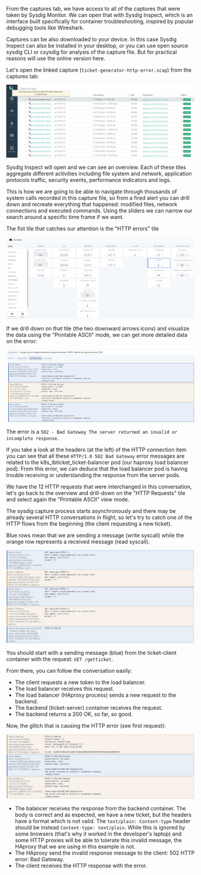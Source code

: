 From the captures tab, we have access to all of the captures that were taken by Sysdig Monitor. We can open that with Sysdig Inspect, which is an interface built specifically for container troubleshooting, inspired by popular debugging tools like Wireshark.

Captures can be also downloaded to your device. In this case Sysdig Inspect can also be installed in your desktop, or you can use open source sysdig CLI or csysdig for analysis of the capture file. But for practical reasons will use the online version here.

Let's open the linked capture (`ticket-generator-http-error.scap`) from the captures tab:

![Capture files](assets/image12.png)

Sysdig Inspect will open and we can see an overview. Each of these tiles aggregate different activities including file system and network, application protocols traffic, security events, performance indicators and logs.

This is how we are going to be able to navigate through thousands of system calls recorded in this capture file, so from a fired alert you can drill down and recreate everything that happened: modified files, network connections and executed commands. Using the sliders we can narrow our search around a specific time frame if we want.

The fist tile that catches our attention is the "HTTP errors" tile

![Overview](assets/image13.png)

If we drill down on that tile (the two downward arrows icons) and visualize the data using the "Printable ASCII" mode, we can get more detailed data on the error:

![Tiles](assets/image14.png)

The error is a `502 - Bad Gateway The server returned an invalid or incomplete response`.

If you take a look at the headers (at the left) of the HTTP connection item you can see that all these `HTTP/1.0 502 Bad Gateway` error messages are related to the k8s_lbticket_ticket-balancer pod (our haproxy load balancer pod). From this error, we can deduce that the load balancer pod is having trouble receiving or understanding the response from the server pods.

We have the 12 HTTP requests that were interchanged in this conversation, let's go back to the overview and drill-down on the "HTTP Requests" tile and select again the "Printable ASCII" view mode.

The sysdig capture process starts asynchronously and there may be already several HTTP conversations in flight, so let's try to catch one of the HTTP flows from the beginning (the client requesting a new ticket).

Blue rows mean that we are sending a message (write syscall) while the orange row represents a received message (read syscall).

![Messages](assets/image15.png)

You should start with a sending message (blue) from the ticket-client container with the request: `GET /getticket`.

From there, you can follow the conversation easily:

- The client requests a new token to the load balancer.
- The load balancer receives this request.
- The load balancer (HAproxy process) sends a new request to the backend.
- The backend (ticket-server) container receives the request.
- The backend returns a 200 OK, so far, so good.

Now, the glitch that is causing the HTTP error (see first request):

![Messages](assets/image16.png)

- The balancer receives the response from the backend container. The body is correct and as expected, we have a new ticket, but the headers have a format which is not valid. The `text/plain: Content-type` header should be instead `Content-type: text/plain`. While this is ignored by some browsers (that's why it worked in the developer's laptop) and some HTTP proxies will be able to tolerate this invalid message, the HAproxy that we are using in this example is not.
- The HAproxy send the invalid response message to the client: 502 HTTP error: Bad Gateway.
- The client receives the HTTP response with the error.
